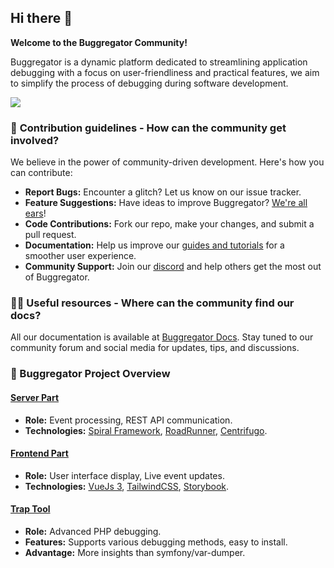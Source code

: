 ## Hi there 👋

**Welcome to the Buggregator Community!**

Buggregator is a dynamic platform dedicated to streamlining application debugging with a focus on user-friendliness and practical features, we aim to simplify the process of debugging during software development.

<img src="https://github.com/buggregator/.github/assets/773481/24981ab5-510a-453c-a3c5-8a6f5e7bf358">

### 🌈 **Contribution guidelines - How can the community get involved?**  
We believe in the power of community-driven development. Here's how you can contribute:

- **Report Bugs:** Encounter a glitch? Let us know on our issue tracker.
- **Feature Suggestions:** Have ideas to improve Buggregator? [We're all ears](https://github.com/buggregator/server/issues)!
- **Code Contributions:** Fork our repo, make your changes, and submit a pull request.
- **Documentation:** Help us improve our [guides and tutorials](https://github.com/buggregator/docs/tree/master/docs) for a smoother user experience.
- **Community Support:** Join our [discord](https://discord.gg/vDsCD3EKUB) and help others get the most out of Buggregator.

### 👩‍💻 **Useful resources - Where can the community find our docs?**  
All our documentation is available at [Buggregator Docs](https://docs.buggregator.dev/). Stay tuned to our community forum and social media for updates, tips, and discussions.

### 🧙 Buggregator Project Overview

#### [Server Part](https://github.com/buggregator/server)

- **Role:** Event processing, REST API communication.
- **Technologies:** [Spiral Framework](https://spiral.dev/), [RoadRunner](https://roadrunner.dev/), [Centrifugo](https://centrifugal.dev/).

#### [Frontend Part](https://github.com/buggregator/frontend)

- **Role:** User interface display, Live event updates.
- **Technologies:** [VueJs 3](https://vuejs.org/), [TailwindCSS](https://tailwindcss.com/), [Storybook](https://storybook.js.org/).

#### [Trap Tool](https://github.com/buggregator/trap)

- **Role:** Advanced PHP debugging.
- **Features:** Supports various debugging methods, easy to install.
- **Advantage:** More insights than symfony/var-dumper.

